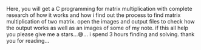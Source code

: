 Here, you will get a C programming for matrix multiplication with complete research of how it works and
how i find out the process to find matrix multiplication of two matrix.
open the images and output files to check how the output works as well as an images of some of my note. 
if this all help you please give me a stars...😅... i spend 3 hours finding and solving.
thank you for reading...
